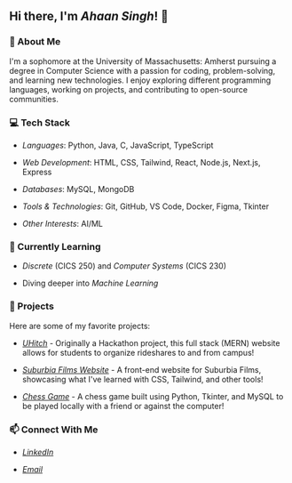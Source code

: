 ## Hi there, I'm *Ahaan Singh*! 👋

### 🚀 About Me

I'm a sophomore at the University of Massachusetts: Amherst pursuing a degree in Computer Science with a passion for coding, problem-solving, and learning new technologies. I enjoy exploring different programming languages, working on projects, and contributing to open-source communities.

### 💻 Tech Stack

* *Languages*: Python, Java, C, JavaScript, TypeScript

* *Web Development*: HTML, CSS, Tailwind, React, Node.js, Next.js, Express

* *Databases*: MySQL, MongoDB

* *Tools & Technologies*: Git, GitHub, VS Code, Docker, Figma, Tkinter

* *Other Interests*: AI/ML

### 🌱 Currently Learning

* *Discrete* (CICS 250) and *Computer Systems* (CICS 230)

* Diving deeper into *Machine Learning*

### 📌 Projects

Here are some of my favorite projects:

* [*UHitch*](https://github.com/ahaan0502/UHitch) - Originally a Hackathon project, this full stack (MERN) website allows for students to organize rideshares to and from campus!

* [*Suburbia Films Website*](https://github.com/ahaan0502/Suburbia-Films-Website) - A front-end website for Suburbia Films, showcasing what I've learned with CSS, Tailwind, and other tools!

* [*Chess Game*](https://github.com/ahaan0502/Chess-Game) - A chess game built using Python, Tkinter, and MySQL to be played locally with a friend or against the computer!

### 📫 Connect With Me

* [*LinkedIn*](www.linkedin.com/in/ahaan-singh-39248622b)

* [*Email*](mailto:ahaan_singh@hotmail.com)
